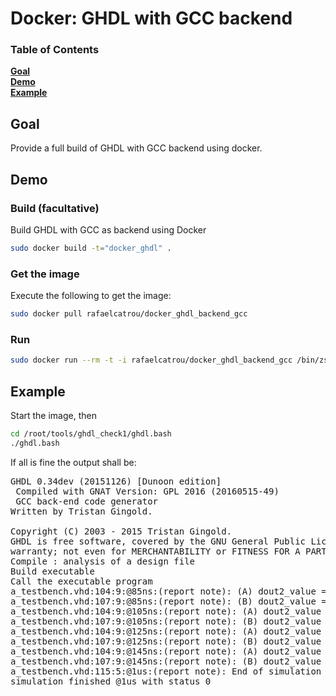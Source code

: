# Docker: GHDL with GCC backend

### Table of Contents
**[Goal](#goal)**  
**[Demo](#demo)**  
**[Example](#example)**

## Goal

Provide a full build of GHDL with GCC backend using docker.

## Demo

### Build (facultative)

Build GHDL with GCC as backend using Docker
```bash
sudo docker build -t="docker_ghdl" .
```

### Get the image

Execute the following to get the image:
```bash
sudo docker pull rafaelcatrou/docker_ghdl_backend_gcc
```

### Run

```bash
sudo docker run --rm -t -i rafaelcatrou/docker_ghdl_backend_gcc /bin/zsh
```

## Example

Start the image, then
```bash
cd /root/tools/ghdl_check1/ghdl.bash
./ghdl.bash
```

If all is fine the output shall be:
<pre>
GHDL 0.34dev (20151126) [Dunoon edition]
 Compiled with GNAT Version: GPL 2016 (20160515-49)
 GCC back-end code generator
Written by Tristan Gingold.

Copyright (C) 2003 - 2015 Tristan Gingold.
GHDL is free software, covered by the GNU General Public License.  There is NO
warranty; not even for MERCHANTABILITY or FITNESS FOR A PARTICULAR PURPOSE.
Compile : analysis of a design file
Build executable
Call the executable program
a_testbench.vhd:104:9:@85ns:(report note): (A) dout2_value = 4
a_testbench.vhd:107:9:@85ns:(report note): (B) dout2_value = 6
a_testbench.vhd:104:9:@105ns:(report note): (A) dout2_value = 5
a_testbench.vhd:107:9:@105ns:(report note): (B) dout2_value = 9
a_testbench.vhd:104:9:@125ns:(report note): (A) dout2_value = 6
a_testbench.vhd:107:9:@125ns:(report note): (B) dout2_value = 12
a_testbench.vhd:104:9:@145ns:(report note): (A) dout2_value = 7
a_testbench.vhd:107:9:@145ns:(report note): (B) dout2_value = 15
a_testbench.vhd:115:5:@1us:(report note): End of simulation
simulation finished @1us with status 0
</pre>